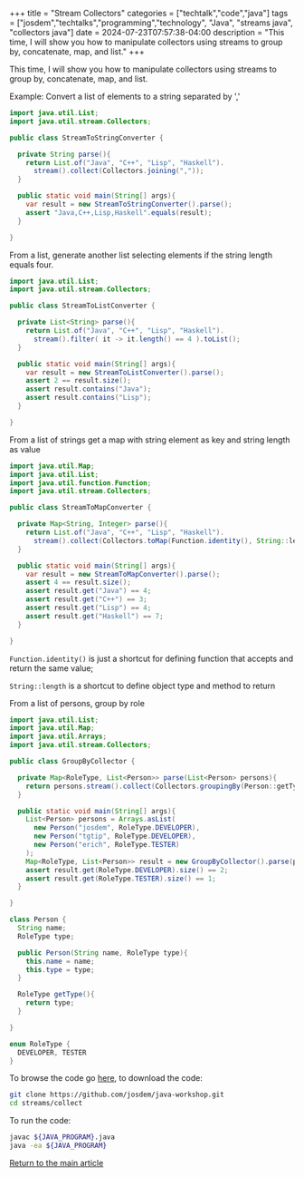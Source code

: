 +++
title = "Stream Collectors"
categories = ["techtalk","code","java"]
tags = ["josdem","techtalks","programming","technology", "Java", "streams java", "collectors java"]
date = 2024-07-23T07:57:38-04:00
description = "This time, I will show you how to manipulate collectors using streams to group by, concatenate, map, and list."
+++

This time, I will show you how to manipulate collectors using streams to group by, concatenate, map, and list.

Example: Convert a list of elements to a string separated by ','
```java
import java.util.List;
import java.util.stream.Collectors;

public class StreamToStringConverter {

  private String parse(){
    return List.of("Java", "C++", "Lisp", "Haskell").
      stream().collect(Collectors.joining(","));
  }

  public static void main(String[] args){
    var result = new StreamToStringConverter().parse();
    assert "Java,C++,Lisp,Haskell".equals(result);
  }

}
```
From a list, generate another list selecting elements if the string length equals four.

```java
import java.util.List;
import java.util.stream.Collectors;

public class StreamToListConverter {

  private List<String> parse(){
    return List.of("Java", "C++", "Lisp", "Haskell").
      stream().filter( it -> it.length() == 4 ).toList();
  }

  public static void main(String[] args){
    var result = new StreamToListConverter().parse();
    assert 2 == result.size();
    assert result.contains("Java");
    assert result.contains("Lisp");
  }

}
```
From a list of strings get a map with string element as key and string length as value
```java
import java.util.Map;
import java.util.List;
import java.util.function.Function;
import java.util.stream.Collectors;

public class StreamToMapConverter {

  private Map<String, Integer> parse(){
    return List.of("Java", "C++", "Lisp", "Haskell").
      stream().collect(Collectors.toMap(Function.identity(), String::length));
  }

  public static void main(String[] args){
    var result = new StreamToMapConverter().parse();
    assert 4 == result.size();
    assert result.get("Java") == 4;
    assert result.get("C++") == 3;
    assert result.get("Lisp") == 4;
    assert result.get("Haskell") == 7;
  }

}
```

`Function.identity()` is just a shortcut for defining function that accepts and return the same value;

`String::length` is a shortcut to define object type and method to return

From a list of persons, group by role

```java
import java.util.List;
import java.util.Map;
import java.util.Arrays;
import java.util.stream.Collectors;

public class GroupByCollector {

  private Map<RoleType, List<Person>> parse(List<Person> persons){
    return persons.stream().collect(Collectors.groupingBy(Person::getType));
  }

  public static void main(String[] args){
    List<Person> persons = Arrays.asList(
      new Person("josdem", RoleType.DEVELOPER),
      new Person("tgtip", RoleType.DEVELOPER),
      new Person("erich", RoleType.TESTER)
    );
    Map<RoleType, List<Person>> result = new GroupByCollector().parse(persons);
    assert result.get(RoleType.DEVELOPER).size() == 2;
    assert result.get(RoleType.TESTER).size() == 1;
  }

}

class Person {
  String name;
  RoleType type;

  public Person(String name, RoleType type){
    this.name = name;
    this.type = type;
  }

  RoleType getType(){
    return type;
  }

}

enum RoleType {
  DEVELOPER, TESTER
}
```

To browse the code go [here](https://github.com/josdem/java-workshop), to download the code:

```bash
git clone https://github.com/josdem/java-workshop.git
cd streams/collect
```

To run the code:

```bash
javac ${JAVA_PROGRAM}.java
java -ea ${JAVA_PROGRAM}
```

[Return to the main article](/techtalk/java)
